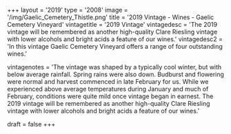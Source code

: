 +++
layout = '2019'
type = '2008'
image = '/img/Gaelic_Cemetery_Thistle.png'
title = '2019 Vintage - Wines - Gaelic Cemetery Vineyard'
vintagetitle = '2019 Vintage'
vintagedesc = 'The 2019 vintage will be remembered as another high-quality Clare Riesling vintage with lower alcohols and bright acids a feature of our wines.'
vintagedesc2 = 'In this vintage Gaelic Cemetery Vineyard offers a range of four outstanding wines.'


vintagenotes = 'The vintage was shaped by a typically cool winter, but with below average rainfall. Spring rains were also down. Budburst and flowering were normal and harvest commenced in late February for us. While we experienced above average temperatures during January and much of February, conditions were quite mild once vintage began in earnest. The 2019 vintage will be remembered as another high-quality Clare Riesling vintage with lower alcohols and bright acids a feature of our wines.'

draft = false
+++